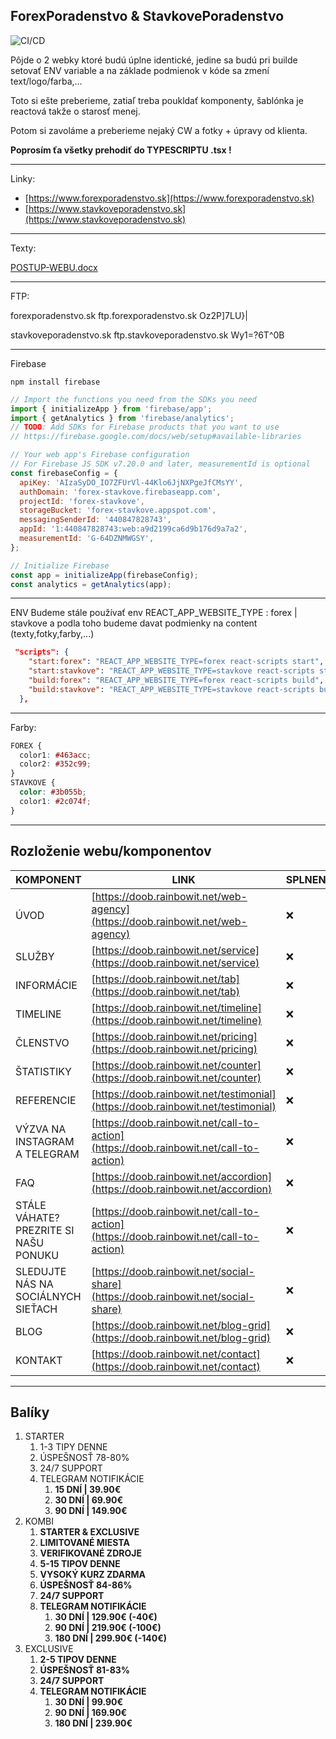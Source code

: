 ## ForexPoradenstvo & StavkovePoradenstvo

![CI/CD](https://github.com/VladimirTomko/stavky/actions/workflows/main.yml/badge.svg)

Pôjde o 2 webky ktoré budú úplne identické, jedine sa budú pri builde setovať ENV variable a na základe podmienok v kóde sa zmení text/logo/farba,…

Toto si ešte preberieme, zatiaľ treba poukldať komponenty, šablónka je reactová takže o starosť menej.

Potom si zavoláme a preberieme nejaký CW a fotky + úpravy od klienta.

**Poprosím ťa všetky prehodiť do TYPESCRIPTU .tsx !**

---

Linky:

- [https://www.forexporadenstvo.sk](https://www.forexporadenstvo.sk)
- [https://www.stavkoveporadenstvo.sk](https://www.stavkoveporadenstvo.sk)

---

Texty:

[POSTUP-WEBU.docx](https://github.com/VladimirTomko/stavky/files/10016203/POSTUP-WEBU.docx)

---

FTP:

forexporadenstvo.sk
ftp.forexporadenstvo.sk
Oz2P]7LU}|

stavkoveporadenstvo.sk
ftp.stavkoveporadenstvo.sk
Wy1=?6T^0B

---

Firebase

```
npm install firebase
```

```js
// Import the functions you need from the SDKs you need
import { initializeApp } from 'firebase/app';
import { getAnalytics } from 'firebase/analytics';
// TODO: Add SDKs for Firebase products that you want to use
// https://firebase.google.com/docs/web/setup#available-libraries

// Your web app's Firebase configuration
// For Firebase JS SDK v7.20.0 and later, measurementId is optional
const firebaseConfig = {
  apiKey: 'AIzaSyDO_IO7ZFUrVl-44Klo6JjNXPgeJfCMsYY',
  authDomain: 'forex-stavkove.firebaseapp.com',
  projectId: 'forex-stavkove',
  storageBucket: 'forex-stavkove.appspot.com',
  messagingSenderId: '440847828743',
  appId: '1:440847828743:web:a9d2199ca6d9b176d9a7a2',
  measurementId: 'G-64DZNMWGSY',
};

// Initialize Firebase
const app = initializeApp(firebaseConfig);
const analytics = getAnalytics(app);
```

---

ENV
Budeme stále používať env REACT_APP_WEBSITE_TYPE : forex | stavkove a podla toho budeme davat podmienky na content (texty,fotky,farby,...)

```json
 "scripts": {
    "start:forex": "REACT_APP_WEBSITE_TYPE=forex react-scripts start",
    "start:stavkove": "REACT_APP_WEBSITE_TYPE=stavkove react-scripts start",
    "build:forex": "REACT_APP_WEBSITE_TYPE=forex react-scripts build",
    "build:stavkove": "REACT_APP_WEBSITE_TYPE=stavkove react-scripts build"
  },
```

---

Farby:

```css
FOREX {
  color1: #463acc;
  color2: #352c99;
}
STAVKOVE {
  color: #3b055b;
  color1: #2c074f;
}
```

---

## Rozloženie webu/komponentov

| KOMPONENT                             | LINK                                                                                   | SPLNENÉ |
| ------------------------------------- | -------------------------------------------------------------------------------------- | ------- |
| ÚVOD                                  | [https://doob.rainbowit.net/web-agency](https://doob.rainbowit.net/web-agency)         | ❌      |
| SLUŽBY                                | [https://doob.rainbowit.net/service](https://doob.rainbowit.net/service)               | ❌      |
| INFORMÁCIE                            | [https://doob.rainbowit.net/tab](https://doob.rainbowit.net/tab)                       | ❌      |
| TIMELINE                              | [https://doob.rainbowit.net/timeline](https://doob.rainbowit.net/timeline)             | ❌      |
| ČLENSTVO                              | [https://doob.rainbowit.net/pricing](https://doob.rainbowit.net/pricing)               | ❌      |
| ŠTATISTIKY                            | [https://doob.rainbowit.net/counter](https://doob.rainbowit.net/counter)               | ❌      |
| REFERENCIE                            | [https://doob.rainbowit.net/testimonial](https://doob.rainbowit.net/testimonial)       | ❌      |
| VÝZVA NA INSTAGRAM A TELEGRAM         | [https://doob.rainbowit.net/call-to-action](https://doob.rainbowit.net/call-to-action) | ❌      |
| FAQ                                   | [https://doob.rainbowit.net/accordion](https://doob.rainbowit.net/accordion)           | ❌      |
| STÁLE VÁHATE? PREZRITE SI NAŠU PONUKU | [https://doob.rainbowit.net/call-to-action](https://doob.rainbowit.net/call-to-action) | ❌      |
| SLEDUJTE NÁS NA SOCIÁLNYCH SIEŤACH    | [https://doob.rainbowit.net/social-share](https://doob.rainbowit.net/social-share)     | ❌      |
| BLOG                                  | [https://doob.rainbowit.net/blog-grid](https://doob.rainbowit.net/blog-grid)           | ❌      |
| KONTAKT                               | [https://doob.rainbowit.net/contact](https://doob.rainbowit.net/contact)               | ❌      |

---

## Balíky

1.  STARTER
    1.  1-3 TIPY DENNE
    2.  ÚSPEŠNOSŤ 78-80%
    3.  24/7 SUPPORT
    4.  TELEGRAM NOTIFIKÁCIE
        1.  **15 DNÍ | 39.90€**
        2.  **30 DNÍ | 69.90€**
        3.  **90 DNÍ | 149.90€**
2.  KOMBI
    1.  **STARTER & EXCLUSIVE**
    2.  **LIMITOVANÉ MIESTA**
    3.  **VERIFIKOVANÉ ZDROJE**
    4.  **5-15 TIPOV DENNE**
    5.  **VYSOKÝ KURZ ZDARMA**
    6.  **ÚSPEŠNOSŤ 84-86%**
    7.  **24/7 SUPPORT**
    8.  **TELEGRAM NOTIFIKÁCIE**
        1.  **30 DNÍ | 129.90€ (-40€)**
        2.  **90 DNÍ | 219.90€ (-100€)**
        3.  **180 DNÍ | 299.90€ (-140€)**
3.  EXCLUSIVE
    1.  **2-5 TIPOV DENNE**
    2.  **ÚSPEŠNOSŤ 81-83%**
    3.  **24/7 SUPPORT**
    4.  **TELEGRAM NOTIFIKÁCIE**
        1.  **30 DNÍ | 99.90€**
        2.  **90 DNÍ | 169.90€**
        3.  **180 DNÍ | 239.90€**
